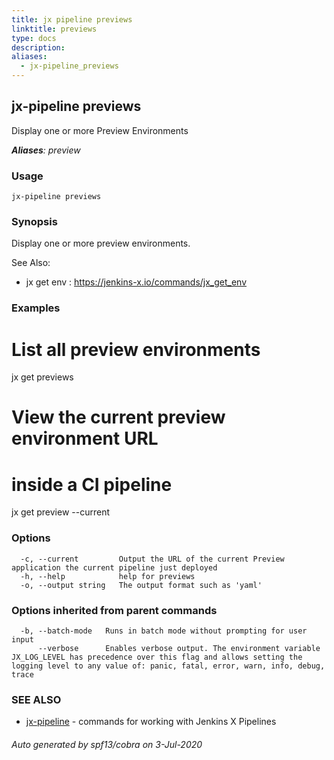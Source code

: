 ```yaml
---
title: jx pipeline previews
linktitle: previews
type: docs
description: 
aliases:
  - jx-pipeline_previews
---
```


## jx-pipeline previews

Display one or more Preview Environments

***Aliases**: preview*

### Usage

```
jx-pipeline previews
```

### Synopsis

Display one or more preview environments.
  
See Also: 

  * jx get env : https://jenkins-x.io/commands/jx_get_env

### Examples

  # List all preview environments
  jx get previews
  
  # View the current preview environment URL
  # inside a CI pipeline
  jx get preview --current

### Options

```
  -c, --current         Output the URL of the current Preview application the current pipeline just deployed
  -h, --help            help for previews
  -o, --output string   The output format such as 'yaml'
```

### Options inherited from parent commands

```
  -b, --batch-mode   Runs in batch mode without prompting for user input
      --verbose      Enables verbose output. The environment variable JX_LOG_LEVEL has precedence over this flag and allows setting the logging level to any value of: panic, fatal, error, warn, info, debug, trace
```

### SEE ALSO

* [jx-pipeline](..)	 - commands for working with Jenkins X Pipelines

###### Auto generated by spf13/cobra on 3-Jul-2020
